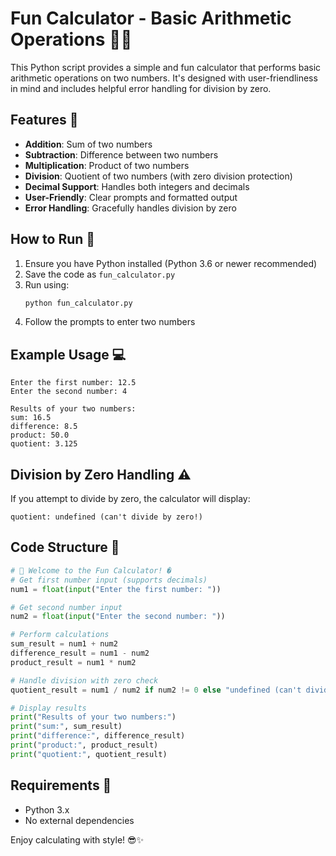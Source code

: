 # Fun Calculator - Basic Arithmetic Operations 🧮✨

This Python script provides a simple and fun calculator that performs basic arithmetic operations on two numbers. It's designed with user-friendliness in mind and includes helpful error handling for division by zero.

## Features 🌟

- **Addition**: Sum of two numbers
- **Subtraction**: Difference between two numbers
- **Multiplication**: Product of two numbers
- **Division**: Quotient of two numbers (with zero division protection)
- **Decimal Support**: Handles both integers and decimals
- **User-Friendly**: Clear prompts and formatted output
- **Error Handling**: Gracefully handles division by zero

## How to Run 🚀

1. Ensure you have Python installed (Python 3.6 or newer recommended)
2. Save the code as `fun_calculator.py`
3. Run using:
   ```bash
   python fun_calculator.py
   ```
4. Follow the prompts to enter two numbers

## Example Usage 💻

```plaintext
Enter the first number: 12.5
Enter the second number: 4

Results of your two numbers:
sum: 16.5
difference: 8.5
product: 50.0
quotient: 3.125
```

## Division by Zero Handling ⚠️

If you attempt to divide by zero, the calculator will display:
```plaintext
quotient: undefined (can't divide by zero!)
```

## Code Structure 📝

```python
# 🎉 Welcome to the Fun Calculator! �
# Get first number input (supports decimals)
num1 = float(input("Enter the first number: "))

# Get second number input
num2 = float(input("Enter the second number: "))

# Perform calculations
sum_result = num1 + num2
difference_result = num1 - num2
product_result = num1 * num2

# Handle division with zero check
quotient_result = num1 / num2 if num2 != 0 else "undefined (can't divide by zero!)"

# Display results
print("Results of your two numbers:")
print("sum:", sum_result)
print("difference:", difference_result)
print("product:", product_result)
print("quotient:", quotient_result)
```

## Requirements 🔧

- Python 3.x
- No external dependencies

Enjoy calculating with style! 😎✨
